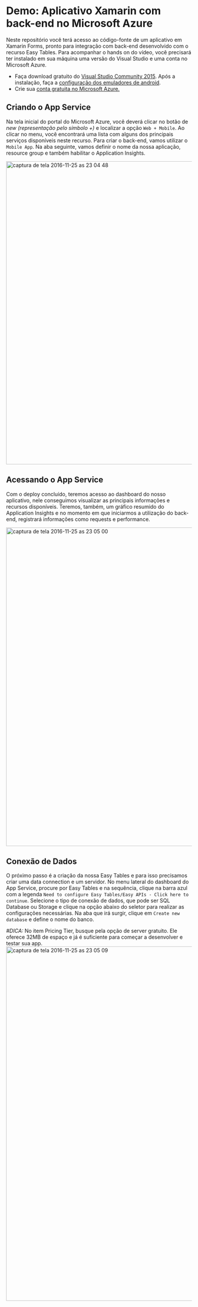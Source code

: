 # Demo: Aplicativo Xamarin com back-end no Microsoft Azure

Neste repositório você terá acesso ao código-fonte de um aplicativo em Xamarin Forms, pronto para integração com back-end desenvolvido com o recurso Easy Tables.
Para acompanhar o hands on do vídeo, você precisará ter instalado em sua máquina uma versão do Visual Studio e uma conta no Microsoft Azure.

* Faça download gratuito do [Visual Studio Community 2015](https://aka.ms/mobile_downloadvisual). Após a instalação, faça a [configuração dos emuladores de android](https://aka.ms/android-emulator).
* Crie sua [conta gratuita no Microsoft Azure.](https://aka.ms/android-emulator)

## Criando o App Service

Na tela inicial do portal do Microsoft Azure, você deverá clicar no botão de *new (representação pelo símbolo +)* e localizar a opção ``Web + Mobile``. Ao clicar no menu, você encontrará
uma lista com alguns dos principais serviços disponíveis neste recurso. Para criar o back-end, vamos utilizar o ``Mobile App``. Na aba seguinte, vamos definir o nome da nossa aplicação, resource group e também habilitar o Application Insights.

<img width="822" alt="captura de tela 2016-11-25 as 23 04 48" src="https://cloud.githubusercontent.com/assets/2198735/20637128/f177de36-b363-11e6-851b-6180beace845.png">

## Acessando o App Service

Com o deploy concluído, teremos acesso ao dashboard do nosso aplicativo, nele conseguimos visualizar as principais informações e recursos disponíveis. Teremos, também, um gráfico resumido do Application Insights e no momento em que iniciarmos a utilização do back-end, registrará informações como requests e performance.

<img width="864" alt="captura de tela 2016-11-25 as 23 05 00" src="https://cloud.githubusercontent.com/assets/2198735/20637129/f1b4c08a-b363-11e6-8f24-0346ed24b78c.png">

## Conexão de Dados

O próximo passo é a criação da nossa Easy Tables e para isso precisamos criar uma data connection e um servidor. No menu lateral do dashboard do App Service, procure por Easy Tables e na sequência, clique
na barra azul com a legenda  ``Need to configure Easy Tables/Easy APIs - Click here to continue``. Selecione o tipo de conexão de dados, que pode ser SQL Database ou Storage e clique na opção abaixo do seletor para realizar as configurações necessárias.
Na aba que irá surgir, clique em ``Create new database`` e define o nome do banco.

*#DICA:* No item Pricing Tier, busque pela opção de server gratuito. Ele oferece 32MB de espaço e já é suficiente para começar a desenvolver e testar sua app.  
<img width="961" alt="captura de tela 2016-11-25 as 23 05 09" src="https://cloud.githubusercontent.com/assets/2198735/20637130/f1d6d148-b363-11e6-9edd-ea4f247bad28.png">